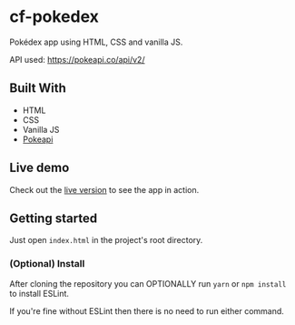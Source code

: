# cf-pokedex
Pokédex app using HTML, CSS and vanilla JS.

API used: https://pokeapi.co/api/v2/

## Built With
- HTML
- CSS
- Vanilla JS
- [Pokeapi](https://pokeapi.co/)

## Live demo
Check out the [live version](https://kimkwanka.github.io/cf-pokedex/) to see the app in action.

## Getting started

Just open ``index.html`` in the project's root directory.

### (Optional) Install
After cloning the repository you can OPTIONALLY run
``yarn`` or ``npm install`` to install ESLint.

If you're fine without ESLint then there is no need to run either command.
